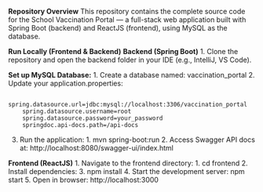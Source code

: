 **Repository Overview**
This repository contains the complete source code for the School Vaccination Portal — a full-stack web application built with Spring Boot (backend) and ReactJS (frontend), using MySQL as the database.

**Run Locally (Frontend & Backend)**
**Backend (Spring Boot)**
	1. Clone the repository and open the backend folder in your IDE (e.g., IntelliJ, VS Code).

**Set up MySQL Database:**
	1. Create a database named: vaccination_portal
	2. Update your application.properties:

		spring.datasource.url=jdbc:mysql://localhost:3306/vaccination_portal
		spring.datasource.username=root
		spring.datasource.password=your_password
		springdoc.api-docs.path=/api-docs
	
 3. Run the application:
		1. mvn spring-boot:run
		2. Access Swagger API docs at: http://localhost:8080/swagger-ui/index.html

**Frontend (ReactJS)**
	1. Navigate to the frontend directory:
		1. cd frontend
		2. Install dependencies:
		3. npm install
		4. Start the development server: npm start
		5. Open in browser: http://localhost:3000

